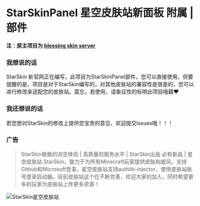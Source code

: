 # StarSkinPanel 星空皮肤站新面板 附属 | 部件
**注：原主项目为 [blessing skin server](https://github.com/bs-community/blessing-skin-server)**
### 我想说的话
StarSkin 新官网正在编写，此项目为StarSkinPanel部件。您可以直接使用，但要提醒的是，项目是对于StarSkin编写的，对其他皮肤站的兼容性是很差的，您可以进行修改来适配您的皮肤站。莫忘，若使用，请象征性的标明此项目哦藕❤
### 我还想说的话
若您想对StarSkin的修改上提供您宝贵的意见，欢迎提交lssues哦！！！
### 广告
> StarSkin极致的浏览体验 | 高质量的服务水平 | StarSkin出品 必有新品 | 星空皮肤站 StarSkin，致力于为所有Minecraft玩家提供皮肤和披风，支持Github和Microsoft登录。星空皮肤站支持authlib-injector，使用皮肤站账号登录启动器。目前皮肤站这个在不断完善，欢迎大家的加入，同时希望更多的玩家为皮肤站上传更多资源！

![StarSkin星空皮肤站](https://pic1.afdiancdn.com/user/ad79d8b4857e11eb848752540025c377/common/bbfa07cf4124552d8af83ce89ea74174_w1802_h935_s663.png?imageView2/1/w/3000/h/800)
